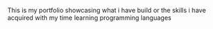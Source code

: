 This is my portfolio showcasing what i have build or the skills i have acquired 
with my time learning programming languages